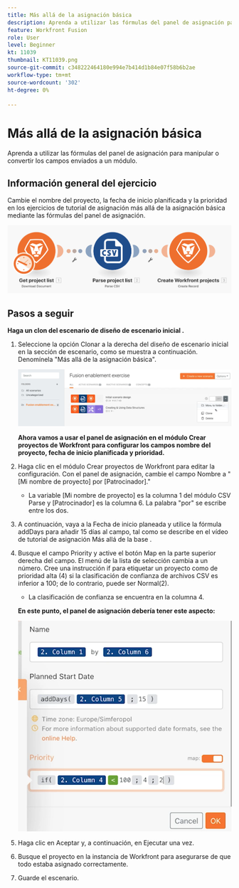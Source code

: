 ```yaml
---
title: Más allá de la asignación básica
description: Aprenda a utilizar las fórmulas del panel de asignación para manipular o convertir los campos enviados a un módulo.
feature: Workfront Fusion
role: User
level: Beginner
kt: 11039
thumbnail: KT11039.png
source-git-commit: c348222464180e994e7b414d1b84e07f58b6b2ae
workflow-type: tm+mt
source-wordcount: '302'
ht-degree: 0%

---
```



# Más allá de la asignación básica

Aprenda a utilizar las fórmulas del panel de asignación para manipular o convertir los campos enviados a un módulo.

## Información general del ejercicio

Cambie el nombre del proyecto, la fecha de inicio planificada y la prioridad en los ejercicios de tutorial de asignación más allá de la asignación básica mediante las fórmulas del panel de asignación.

![Más allá de la imagen de asignación básica 1](../12-exercises/assets/beyond-basic-mapping-walkthrough-1.png)

## Pasos a seguir

**Haga un clon del escenario de diseño de escenario inicial .**

1. Seleccione la opción Clonar a la derecha del diseño de escenario inicial en la sección de escenario, como se muestra a continuación. Denomínela &quot;Más allá de la asignación básica&quot;.

   ![Más allá de la imagen de asignación básica 2](../12-exercises/assets/beyond-basic-mapping-walkthrough-2.png)

   **Ahora vamos a usar el panel de asignación en el módulo Crear proyectos de Workfront para configurar los campos nombre del proyecto, fecha de inicio planificada y prioridad.**

1. Haga clic en el módulo Crear proyectos de Workfront para editar la configuración. Con el panel de asignación, cambie el campo Nombre a &quot;[Mi nombre de proyecto] por [Patrocinador].&quot;

   + La variable [Mi nombre de proyecto] es la columna 1 del módulo CSV Parse y [Patrocinador] es la columna 6. La palabra &quot;por&quot; se escribe entre los dos.

1. A continuación, vaya a la Fecha de inicio planeada y utilice la fórmula addDays para añadir 15 días al campo, tal como se describe en el vídeo de tutorial de asignación Más allá de la base .
1. Busque el campo Priority y active el botón Map en la parte superior derecha del campo. El menú de la lista de selección cambia a un número. Cree una instrucción if para etiquetar un proyecto como de prioridad alta (4) si la clasificación de confianza de archivos CSV es inferior a 100; de lo contrario, puede ser Normal(2).

   + La clasificación de confianza se encuentra en la columna 4.

   **En este punto, el panel de asignación debería tener este aspecto:**

   ![Más allá de la imagen de asignación básica 3](../12-exercises/assets/beyond-basic-mapping-walkthrough-3.png)

1. Haga clic en Aceptar y, a continuación, en Ejecutar una vez.
1. Busque el proyecto en la instancia de Workfront para asegurarse de que todo estaba asignado correctamente.
1. Guarde el escenario.
